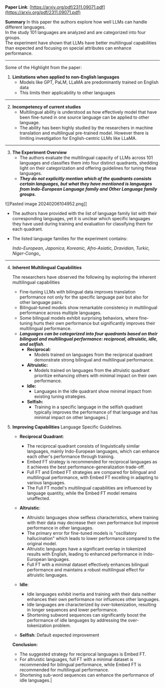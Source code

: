 
**Paper Link**: [https://arxiv.org/pdf/2311.09071.pdf](https://arxiv.org/pdf/2311.09071.pdf)


**Summary**
In this paper the authors explore how well LLMs can handle different languages.<br>In the study 101 languages are analyzed and are categorized into four groups.<br>The experiment have shown that LLMs have better multilingual capabilities than expected and focusing on special attributes can enhance performance.

---

Some of the Highlight from the paper:

1.  **Limitations when applied to non-English languages**
	- Models like GPT, PaLM, LLaMA are predominantly trained on English data
	- This limits their applicability to other languages
---

2.  **Incompetency of current studies** 
	- Multilingual ability is understood as how effectively model that have been fine-tuned in one source language can be applied to other language.
	- The ability has been highly studied by the researchers in machine translation and multilingual pre-trained model. However there is limiting investigation for English-centric LLMs like LLaMA.
--- 

3. **The Experiment Overview**
	- The authors evaluate the multilingual capacity of LLMs across 101 languages and classifies them into four distinct quadrants, shedding light on their categorization and offering guidelines for tuning these languages.
	- _**They do not explicitly mention which of the quadrants consists certain languages, but what they have mentioned is languages from Indo-European Language family and Other Language family groups.**_
	
  ![[Pasted image 20240206104952.png]]



- The authors have provided with the list of language family list with their corresponding languages, yet it is unclear which specific languages they have used during training and evaluation for classifying them for each quadrant.
- The listed language families for the experiment contains:  
    
    *Indo-European, Japonica, Koreanic, Afro-Asiatic, Dravidian, Turkic, Niger-Congo_*
---

4. **Inherent Multilingual Capabilities** 
   
   The researchers have observed the following by exploring the inherent multilingual capabilities  
    - Fine-tuning LLMs with bilingual data improves translation performance not only for the specific language pair but also for other language pairs.
    - Bilingual-tuned models show remarkable consistency in multilingual performance across multiple languages.
    - Some bilingual models exhibit surprising behaviors, where fine-tuning hurts their own performance but significantly improves their multilingual performance.
    - _**Languages can be categorized into four quadrants based on their bilingual and multilingual performance: reciprocal, altruistic, idle, and selfish**_.
        - **Reciprocal**_**:**_
            - Models trained on languages from the reciprocal quadrant demonstrate strong bilingual and multilingual performance.
        - **Altruistic:**
            - Models trained on languages from the altruistic quadrant prioritize enhancing others with minimal impact on their own performance.
        - **Idle:**
            - Languages in the idle quadrant show minimal impact from existing tuning strategies.
        - **Selfish:**
            - Training in a specific language in the selfish quadrant typically improves the performance of that language and has minimal impact on other languages.|

5. **Improving Capabilities** 
   Language Specific Guidelines.
	- **Reciprocal Quadrant**:
	    - The reciprocal quadrant consists of linguistically similar languages, mainly Indo-European languages, which can enhance each other's performance through training. 
	    - Embed FT strategy is recommended for reciprocal languages as it achieves the best performance-generalization trade-off.
	    - Full FT and Embed FT strategies are compared for bilingual and multilingual performance, with Embed FT excelling in adapting to various languages.
	    - The Full FT model's multilingual capabilities are influenced by language quantity, while the Embed FT model remains unaffected.
	
	- **Altruistic**: 
	    - Altruistic languages show selfless characteristics, where training with their data may decrease their own performance but improve performance in other languages.
	    - The primary error for fine-tuned models is "oscillatory hallucination" which leads to lower performance compared to the original model.
	    - Altruistic languages have a significant overlap in tokenized results with English, leading to enhanced performance in Indo-European languages.
	    - Full FT with a minimal dataset effectively enhances bilingual performance and maintains a robust multilingual effect for altruistic languages.
	- **Idle**:
	    - Idle languages exhibit inertia and training with their data neither enhances their own performance nor influences other languages.
	    - Idle languages are characterized by over-tokenization, resulting in longer sequences and lower performance.
	    - Shortening subword sequences can significantly boost the performance of idle languages by addressing the over-tokenization problem.
	- **Selfish**: Default expected improvement
	
	  
	**Conclusion:**
	
	- The suggested strategy for reciprocal languages is Embed FT.
	- For altruistic languages, full FT with a minimal dataset is recommended for bilingual performance, while Embed FT is recommended for multilingual performance.
	- Shortening sub-word sequences can enhance the performance of idle languages.|